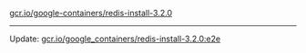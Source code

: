 [gcr.io/google-containers/redis-install-3.2.0](https://hub.docker.com/r/cruse/redis-install-3.2.0/tags/) 

----
Update: [gcr.io/google_containers/redis-install-3.2.0:e2e](https://hub.docker.com/r/cruse/redis-install-3.2.0/tags/)

